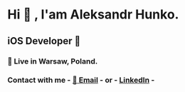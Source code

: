 # Hi 👋 , I'am Aleksandr Hunko.
## iOS Developer 
### 📍 Live in Warsaw, Poland.
### Contact with me - [📧 Email](mailto:aliaksandr.hunko@gmail.com) - or - [LinkedIn](https://www.linkedin.com/in/aleksandr-hunko-8b8115250/) - 
<!--
